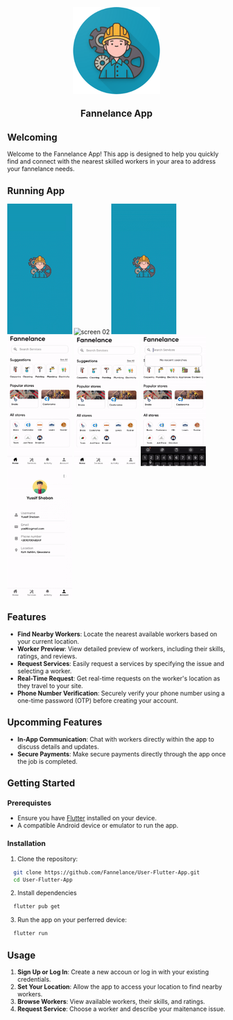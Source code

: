 <section id="fannelance-app" align="center">
  <img src="assets/icons/fannelance-logo.png" width=200 height=200>
  <h1>Fannelance App</h1>
</section>

## Welcoming

Welcome to the Fannelance App! This app is designed to help you quickly find and connect with the nearest skilled workers in your area to address your fannelance needs.

## Running App

<section id="screens">
  <img src="screens/screen01.gif" alt="screen 01" width=150 height="300"/>
  <img src="screens/screen02.gif" alt="screen 02" width=150 height="300"/>
  <img src="screens/screen03.gif" alt="screen 03" width=150 height="300"/>
  <img src="screens/screen04.gif" alt="screen 04" width=150 height="300"/>
  <img src="screens/screen05.gif" alt="screen 05" width=150 height="300"/>
  <img src="screens/screen06.gif" alt="screen 06" width=150 height="300"/>
  <img src="screens/screen07.gif" alt="screen 07" width=150 height="300"/>
</section>

## Features

- **Find Nearby Workers**: Locate the nearest available workers based on your current location.
- **Worker Preview**: View detailed preview of workers, including their skills, ratings, and reviews.
- **Request Services**: Easily request a services by specifying the issue and selecting a worker.
- **Real-Time Request**: Get real-time requests on the worker's location as they travel to your site.
- **Phone Number Verification**: Securely verify your phone number using a one-time password (OTP) before creating your account.

## Upcomming Features

- **In-App Communication**: Chat with workers directly within the app to discuss details and updates.
- **Secure Payments**: Make secure payments directly through the app once the job is completed.

## Getting Started

### Prerequistes

- Ensure you have [Flutter]("https://docs.flutter.dev/get-started/install") installed on your device.
- A compatible Android device or emulator to run the app.

### Installation

1. Clone the repository:

```bash
  git clone https://github.com/Fannelance/User-Flutter-App.git
  cd User-Flutter-App
```

2. Install dependencies

```bash
  flutter pub get
```

3. Run the app on your perferred device:

```bash
  flutter run
```

## Usage

1. **Sign Up or Log In**: Create a new accoun or log in with your existing credentials.
2. **Set Your Location**: Allow the app to access your location to find nearby workers.
3. **Browse Workers**: View available workers, their skills, and ratings.
4. **Request Service**: Choose a worker and describe your maitenance issue.
